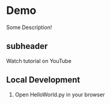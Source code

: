 # Demo 

Some Description!

## subheader

Watch tutorial on YouTube

## Local Development

1. Open HelloWorld.py in your browser